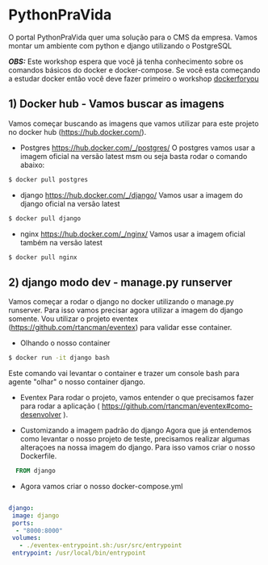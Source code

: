 # PythonPraVida
O portal PythonPraVida quer uma solução para o CMS da empresa. Vamos montar um ambiente com python e django utilizando o PostgreSQL

***OBS:*** Este workshop espera que você já tenha conhecimento sobre os comandos básicos do docker e docker-compose.
Se você esta começando a estudar docker então você deve fazer primeiro o workshop [ dockerforyou ](https://github.com/rtancman/dfy/tree/master/workshop/pt-BR/dockerforyou/workshop)


## 1) Docker hub - Vamos buscar as imagens
Vamos começar buscando as imagens que vamos utilizar para este projeto no docker hub (https://hub.docker.com/).

- Postgres https://hub.docker.com/_/postgres/
O postgres vamos usar a imagem oficial na versão latest msm ou seja basta rodar o comando abaixo:
```bash
$ docker pull postgres
```

- django https://hub.docker.com/_/django/
Vamos usar a imagem do django oficial na versão latest
```bash
$ docker pull django
```

- nginx https://hub.docker.com/_/nginx/
Vamos usar a imagem oficial também na versão latest
```bash
$ docker pull nginx
```

## 2) django modo dev - manage.py runserver
Vamos começar a rodar o django no docker utilizando o manage.py runserver. Para isso vamos precisar agora utilizar a imagem do django somente. Vou utilizar o projeto eventex (https://github.com/rtancman/eventex) para validar esse container.

- Olhando o nosso container
```bash
$ docker run -it django bash
```
Este comando vai levantar o container e trazer um console bash para agente "olhar" o nosso container django.

- Eventex
Para rodar o projeto, vamos entender o que precisamos fazer para rodar a aplicação ( https://github.com/rtancman/eventex#como-desenvolver ).

- Customizando a imagem padrão do django
Agora que já entendemos como levantar o nosso projeto de teste, precisamos realizar algumas alteraçoes na nossa imagem do django. Para isso vamos criar o nosso Dockerfile.
```Dockerfile
  FROM django
```

- Agora vamos criar o nosso docker-compose.yml
```yml

django:
 image: django
 ports:
  - "8000:8000"
 volumes:
   - ./eventex-entrypoint.sh:/usr/src/entrypoint
 entrypoint: /usr/local/bin/entrypoint
```


